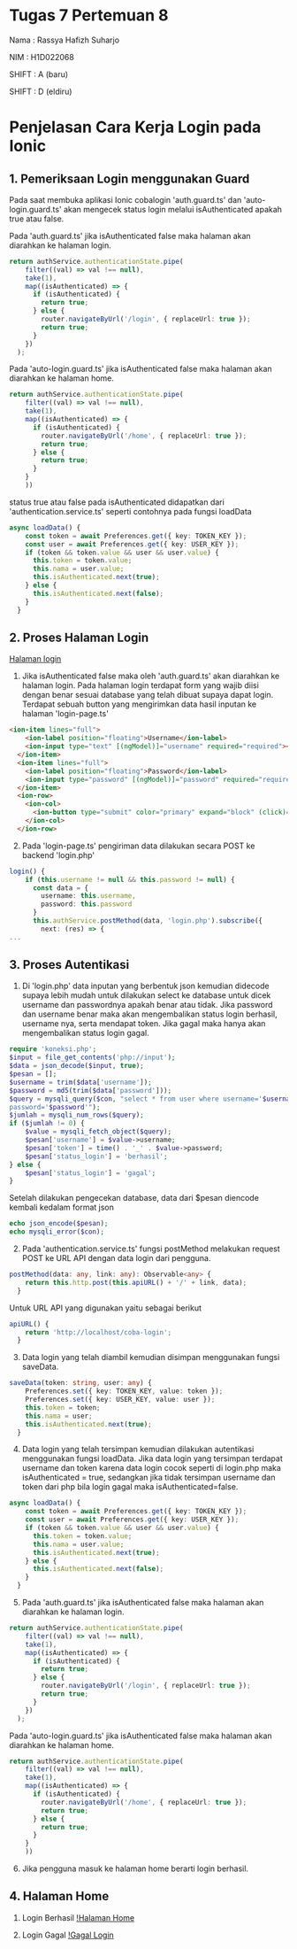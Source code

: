 # Tugas 7 Pertemuan 8

Nama  : Rassya Hafizh Suharjo

NIM   : H1D022068

SHIFT : A (baru)

SHIFT  : D (eldiru)

# Penjelasan Cara Kerja Login pada Ionic

## 1. Pemeriksaan Login menggunakan Guard
Pada saat membuka aplikasi Ionic cobalogin 'auth.guard.ts' dan 'auto-login.guard.ts' akan mengecek status login melalui isAuthenticated apakah true atau false. 

Pada 'auth.guard.ts' jika isAuthenticated false maka halaman akan diarahkan ke halaman login.
```ts
return authService.authenticationState.pipe(
    filter((val) => val !== null),
    take(1),
    map((isAuthenticated) => {
      if (isAuthenticated) {
        return true;
      } else {
        router.navigateByUrl('/login', { replaceUrl: true });
        return true;
      }
    })
  );
```

Pada 'auto-login.guard.ts' jika isAuthenticated false maka halaman akan diarahkan ke halaman home.
```ts
return authService.authenticationState.pipe(
    filter((val) => val !== null),
    take(1),
    map((isAuthenticated) => {
      if (isAuthenticated) {
        router.navigateByUrl('/home', { replaceUrl: true });
        return true;
      } else {
        return true;
      }
    }
    ))
```

status true atau false pada isAuthenticated didapatkan dari 'authentication.service.ts' seperti contohnya pada fungsi loadData
```ts
async loadData() {
    const token = await Preferences.get({ key: TOKEN_KEY });
    const user = await Preferences.get({ key: USER_KEY });
    if (token && token.value && user && user.value) {
      this.token = token.value;
      this.nama = user.value;
      this.isAuthenticated.next(true);
    } else {
      this.isAuthenticated.next(false);
    }
  }
```


## 2. Proses Halaman Login
[Halaman login](login.png)
1. Jika isAuthenticated false maka oleh 'auth.guard.ts' akan diarahkan ke halaman login. Pada halaman login terdapat form yang wajib diisi dengan benar sesuai database yang telah dibuat supaya dapat login. Terdapat sebuah button yang mengirimkan data hasil inputan ke halaman 'login-page.ts'
```html
<ion-item lines="full">
    <ion-label position="floating">Username</ion-label>
    <ion-input type="text" [(ngModel)]="username" required="required"></ion-input>
  </ion-item>
  <ion-item lines="full">
    <ion-label position="floating">Password</ion-label>
    <ion-input type="password" [(ngModel)]="password" required="required"></ion-input>
  </ion-item>
  <ion-row>
    <ion-col>
      <ion-button type="submit" color="primary" expand="block" (click)="login()">Login</ion-button>
    </ion-col>
  </ion-row>
```

2. Pada 'login-page.ts' pengiriman data dilakukan secara POST ke backend 'login.php'
```ts
login() {
    if (this.username != null && this.password != null) {
      const data = {
        username: this.username,
        password: this.password
      }
      this.authService.postMethod(data, 'login.php').subscribe({
        next: (res) => {
...
```


## 3. Proses Autentikasi
1. Di 'login.php' data inputan yang berbentuk json kemudian didecode supaya lebih mudah untuk dilakukan select ke database untuk dicek username dan passwordnya apakah benar atau tidak. Jika password dan username benar maka akan mengembalikan status login berhasil, username nya, serta mendapat token. Jika gagal maka hanya akan mengembalikan status login gagal.
```php
require 'koneksi.php';
$input = file_get_contents('php://input');
$data = json_decode($input, true);
$pesan = [];
$username = trim($data['username']);
$password = md5(trim($data['password']));
$query = mysqli_query($con, "select * from user where username='$username' and
password='$password'");
$jumlah = mysqli_num_rows($query);
if ($jumlah != 0) {
    $value = mysqli_fetch_object($query);
    $pesan['username'] = $value->username;
    $pesan['token'] = time() . '_' . $value->password;
    $pesan['status_login'] = 'berhasil';
} else {
    $pesan['status_login'] = 'gagal';
}
```
Setelah dilakukan pengecekan database, data dari $pesan diencode kembali kedalam format json
```php
echo json_encode($pesan);
echo mysqli_error($con);
```

2. Pada 'authentication.service.ts' fungsi postMethod melakukan request POST ke URL API dengan data login dari pengguna.
```ts
postMethod(data: any, link: any): Observable<any> {
    return this.http.post(this.apiURL() + '/' + link, data);
  }
```
Untuk URL API yang digunakan yaitu sebagai berikut
```ts
apiURL() {
    return 'http://localhost/coba-login';
  }
```

3. Data login yang telah diambil kemudian disimpan menggunakan fungsi saveData.
```ts
saveData(token: string, user: any) {
    Preferences.set({ key: TOKEN_KEY, value: token });
    Preferences.set({ key: USER_KEY, value: user });
    this.token = token;
    this.nama = user;
    this.isAuthenticated.next(true);
  }
```

4. Data login yang telah tersimpan kemudian dilakukan autentikasi menggunakan fungsi loadData. Jika data login yang tersimpan terdapat username dan token karena data login cocok seperti di login.php maka isAuthenticated = true, sedangkan jika tidak tersimpan username dan token dari php bila login gagal maka isAuthenticated=false.
```ts
async loadData() {
    const token = await Preferences.get({ key: TOKEN_KEY });
    const user = await Preferences.get({ key: USER_KEY });
    if (token && token.value && user && user.value) {
      this.token = token.value;
      this.nama = user.value;
      this.isAuthenticated.next(true);
    } else {
      this.isAuthenticated.next(false);
    }
  }
```

5. Pada 'auth.guard.ts' jika isAuthenticated false maka halaman akan diarahkan ke halaman login.
```ts
return authService.authenticationState.pipe(
    filter((val) => val !== null),
    take(1),
    map((isAuthenticated) => {
      if (isAuthenticated) {
        return true;
      } else {
        router.navigateByUrl('/login', { replaceUrl: true });
        return true;
      }
    })
  );
```

Pada 'auto-login.guard.ts' jika isAuthenticated false maka halaman akan diarahkan ke halaman home.
```ts
return authService.authenticationState.pipe(
    filter((val) => val !== null),
    take(1),
    map((isAuthenticated) => {
      if (isAuthenticated) {
        router.navigateByUrl('/home', { replaceUrl: true });
        return true;
      } else {
        return true;
      }
    }
    ))
```

6. Jika pengguna masuk ke halaman home berarti login berhasil.

## 4. Halaman Home
1. Login Berhasil
[!Halaman Home](login-berhasil.png)

2. Login Gagal
[!Gagal Login](login-salah.png)